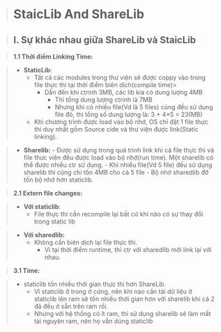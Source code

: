 > # StaicLib And ShareLib

> ## I. Sự khác nhau giữa ShareLib và StaicLib

> **1.1 Thời điểm Linking Time:**

> - **StaticLib**:
>    - Tất cả các modules trong thư viện sẽ được coppy vào trong file thực thi tại thời điểm biên dịch(compile time)>
>        - Dẫn đến khi ctrinh 3MB, các lib kia có dung lượng 4MB
>            - Thì tổng dung lượng ctrinh là 7MB
>            - Nhưng khi có nhiều file(Vd là 5 files) cùng đếu sử dụng file đó, thì tổng số dung lượng là: 3 + 4*5 = 23(MB)          
>    -  Khi chương trình được load vào bộ nhớ, OS chỉ đặt 1 file thực thi duy nhất gồm Source cide và thư viện được link(Static linking).
<div></div>

> - **Sharelib:**
       - Được sử dụng trong quá trình link khi cả file thực thi và file thưc viện đều được load vào bộ nhớ(run time). Một sharelib có thể được nhiều ctr sử dụng.
       - Khi nhiều file(Vd 5 file) đều sử dụng sharelib thì cũng chỉ tốn 4MB cho cả 5 file
       -   Bộ nhớ sharedlib đỡ tốn bộ nhớ hơn staticlib.

>**2.1 Extern file changes:**

> - **Với staticlib**:
>    - File thực thi cần recompile lại bất cứ khi nào có sự thay đổi trong static lib
<div></div>

> -  **Với sharedlib:**
>    - Không cần biên dịch lại file thực thi.
>      -   Vì tại thời điểm runtime, thì ctr với sharedlib mới link lại với nhau.

>**3.1 Time:**

> - staticlib tốn nhiều thời gian thực thi hơn ShareLib.
>    -  Vì staticlib ở trong ở cứng, nên khi nào cần tải dữ liệu ở staticlib lên ram sẽ tốn nhiều thời gian hơn với sharelib khi cả 2 đã đều ở sẵn trên ram rồi.
>    -  Nhưng với hệ thống có ít ram, thì sử dụng sharelib sẽ làm mất tài nguyên ram, nên họ vẫn dúng staticlib
